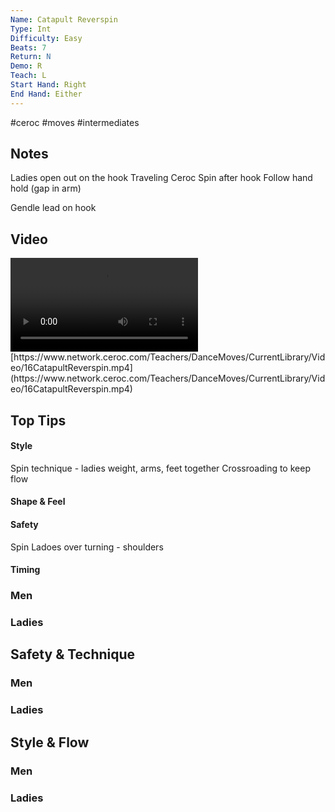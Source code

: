 ```yaml
---
Name: Catapult Reverspin
Type: Int
Difficulty: Easy
Beats: 7
Return: N
Demo: R
Teach: L
Start Hand: Right
End Hand: Either
---
```


#ceroc #moves #intermediates
## Notes
Ladies open out on the hook
Traveling Ceroc Spin after hook
Follow hand hold (gap in arm)

Gendle lead on hook

## Video
<video controls>
    <source src="https://www.network.ceroc.com/Teachers/DanceMoves/CurrentLibrary/Video/16CatapultReverspin.mp4" type="video/mp4">
    
</video>
[https://www.network.ceroc.com/Teachers/DanceMoves/CurrentLibrary/Video/16CatapultReverspin.mp4](https://www.network.ceroc.com/Teachers/DanceMoves/CurrentLibrary/Video/16CatapultReverspin.mp4)


## Top Tips

#### Style
Spin technique - ladies weight, arms, feet together
Crossroading to keep flow

#### Shape & Feel


#### Safety
Spin
Ladoes over turning - shoulders

#### Timing


### Men

### Ladies

## Safety & Technique
### Men

### Ladies

## Style & Flow


### Men

### Ladies


